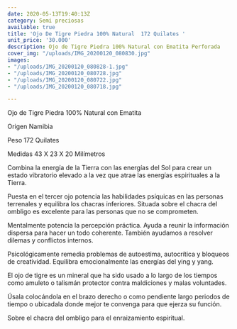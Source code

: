 ```yaml
---
date: 2020-05-13T19:40:13Z
category: Semi preciosas
available: true
title: 'Ojo De Tigre Piedra 100% Natural  172 Quilates '
unit_price: '30.000'
description: Ojo de Tigre Piedra 100% Natural con Ematita Perforada
cover_img: "/uploads/IMG_20200120_080830.jpg"
images:
- "/uploads/IMG_20200120_080828-1.jpg"
- "/uploads/IMG_20200120_080728.jpg"
- "/uploads/IMG_20200120_080722.jpg"
- "/uploads/IMG_20200120_080718.jpg"

---
```

Ojo de Tigre Piedra 100% Natural con Ematita 

Origen Namibia 

Peso 172 Quilates

Medidas 43 X 23 X 20 Milímetros

Combina la energía de la Tierra con las energías del Sol para crear un estado vibratorio elevado a la vez que atrae las energías espirituales a la Tierra.

Puesta en el tercer ojo potencia las habilidades psíquicas en las personas terrenales y equilibra los chacras inferiores. Situada sobre el chacra del ombligo es excelente para las personas que no se comprometen.

Mentalmente potencia la percepción práctica. Ayuda a reunir la información dispersa para hacer un todo coherente. También ayudamos a resolver dilemas y conflictos internos.

Psicológicamente remedia problemas de autoestima, autocrítica y bloqueos de creatividad. Equilibra emocionalmente las energías del ying y yang.

El ojo de tigre es un mineral que ha sido usado a lo largo de los tiempos como amuleto o talismán protector contra maldiciones y malas voluntades.

Úsala colocándola en el brazo derecho o como pendiente largo periodos de tiempo o ubicadala donde mejor te convenga para que ejerza su función.

Sobre el chacra del ombligo para el enraizamiento espiritual.